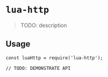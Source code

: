 # `lua-http`

> TODO: description

## Usage

```
const luaHttp = require('lua-http');

// TODO: DEMONSTRATE API
```
